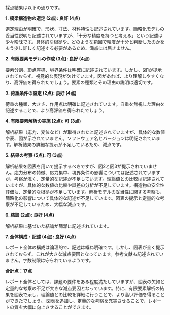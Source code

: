 採点結果は以下の通りです。

**1. 橋梁構造物の選定 (2点): 良好 (4点)**

選定理由が明確で、形状、寸法、材料特性も記述されています。簡略化モデルの妥当性説明も記述されていますが、「十分な精度を持つと考える」という記述は少々曖昧です。具体的な根拠や、どのような範囲で精度が十分と判断したのかをもう少し詳しく記述する必要があるため、満点には届きません。


**2. 有限要素モデルの作成 (3点): 良好 (4点)**

要素分割、節点座標、境界条件は明確に記述されています。しかし、図1が提示されておらず、視覚的な表現が欠けています。図があれば、より理解しやすくなり、高評価を得られたでしょう。要素の種類とその理由の説明は適切です。


**3. 荷重条件の設定 (2点): 良好 (4点)**

荷重の種類、大きさ、作用点は明確に記述されています。自重を無視した理由を記述することで、より高評価を得られたでしょう。


**4. 有限要素解析の実施 (2点): 可 (3点)**

解析結果（応力、変位など）が取得されたと記述されていますが、具体的な数値や表、図が示されていません。ソフトウェア名とバージョンは明記されています。解析結果の詳細な提示が不足しているため、減点です。


**5. 結果の考察 (5点): 可 (3点)**

解析結果を図表を用いて提示するべきですが、図2と図3が提示されていません。応力分布の特徴、応力集中、境界条件の影響については記述されていますが、考察が浅く、定量的な記述が不足しています。理論値との比較は記述されていますが、具体的な数値の比較や誤差の分析が不足しています。構造物の安全性評価も、定量的な根拠が不足しています。解析モデルの妥当性に関する考察も、簡略化の影響について具体的な記述が不足しています。図表の提示と定量的な考察が不足しているため、大幅な減点です。


**6. 結論 (2点): 良好 (4点)**

解析結果に基づいた結論が簡潔に記述されています。


**7. 全体構成・記述 (4点): 良好 (4点)**

レポート全体の構成は論理的で、記述は概ね明確です。しかし、図表が全く提示されておらず、これが大きな減点要因となっています。参考文献も記述されていません。字数制限は守られているようです。


**合計点：17点**

レポート全体としては、課題の要件をある程度満たしていますが、図表の欠如と定量的な考察の不足が大きな減点要因となっています。特に、有限要素解析の結果を図表で示し、理論値との比較を詳細に行うことで、より高い評価を得ることができたでしょう。  図表を追加し、定量的な考察を充実させることで、レポートの質を大幅に向上させることができます。
